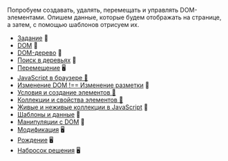 Попробуем создавать, удалять, перемещать и управлять DOM-элементами. Опишем данные, которые будем отображать на странице, а затем, с помощью шаблонов отрисуем их.

* [Задание](task.md) &#129327;
* [DOM]() &#128215;
* [DOM-дерево]() &#128215;
* [Поиск в деревьях]() &#128215;
* [Перемещение]() &#128421;
* [JavaScript в браузере &#128170;]()
* [Изменение DOM !== Изменение разметки]() &#128215;
* [Условия и создание элементов &#128170;]()
* [Коллекции и свойства элементов &#128170;]()
* [Живые и неживые коллекции в JavaScript]() &#128215;
* [Шаблоны и данные]() &#128215;
* [Манипуляции с DOM]() &#128170;
* [Модификация]() &#128421;
* [Рождение]() &#128421;
* [Набросок решения]() &#128421;

